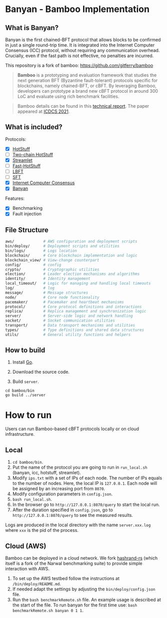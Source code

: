 # Banyan - Bamboo Implementation

## What is Banyan?
Banyan is the first chained-BFT protocol that allows blocks to be confirmed in just a single round-trip time. It is integrated into the Internet Computer Consensus (ICC) protocol, without requiring any communication overhead. Crucially, even if the fast path is not effective, no penalties are incurred. 

This repository is a fork of bamboo: https://github.com/gitferry/bamboo

> **Bamboo** is a prototyping and evaluation framework that studies the next generation BFT (Byzantine fault-tolerant) protocols specific for blockchains, namely chained-BFT, or cBFT.
By leveraging Bamboo, developers can prototype a brand new cBFT protocol in around 300 LoC and evaluate using rich benchmark facilities.

> Bamboo details can be found in this [technical report](https://arxiv.org/abs/2103.00777). The paper appeared at [ICDCS 2021](https://icdcs2021.us/).

## What is included?

Protocols:
- [x] [HotStuff](https://dl.acm.org/doi/10.1145/3293611.3331591)
- [ ] [Two-chain HotStuff](https://dl.acm.org/doi/10.1145/3293611.3331591)
- [x] [Streamlet](https://dl.acm.org/doi/10.1145/3419614.3423256)
- [ ] [Fast-HotStuff](https://arxiv.org/abs/2010.11454)
- [ ] [LBFT](https://arxiv.org/abs/2012.01636)
- [ ] [SFT](https://arxiv.org/abs/2101.03715)
- [x] [Internet Computer Consensus](https://dl.acm.org/doi/abs/10.1145/3519270.3538430)
- [x] [Banyan](https://arxiv.org/html/2312.05869v1)

Features:
- [x] Benchmarking
- [x] Fault injection

## File Structure

```bash
aws/             # AWS configuration and deployment scripts
bin/deploy/      # Deployment scripts and utilities
bin/logs/        # Logs location
blockchain/      # Core blockchain implementation and logic
blockchain_view/ # View-change counterpart
config/          # config
crypto/          # Cryptographic utilities
election/        # Leader election mechanisms and algorithms
identity/        # Identity management
local_timeout/   # Logic for managing and handling local timeouts
log/             # log
message/         # Message structures
node/            # Core node functionality
pacemaker/       # Pacemaker and heartbeat mechanisms
protocol/        # Core protocol definitions and interactions
replica/         # Replica management and synchronization logic
server/          # Server-side logic and network handling
socket/          # Socket communication utilities
transport/       # Data transport mechanisms and utilities
types/           # Type definitions and shared data structures
utils/           # General utility functions and helpers
```


## How to build

1. Install [Go](https://golang.org/dl/).

2. Download the source code.

3. Build `server`.
```
cd bamboo/bin
go build ../server
```

# How to run

Users can run Bamboo-based cBFT protocols locally or on cloud infrastructure.

## Local

1. ```cd bamboo/bin```.
2. Put the name of the protocol you are going to run in `run_local.sh` (banyan, icc, hotstuff, streamlet).
3. Modify `ips.txt` with a set of IPs of each node. The number of IPs equals to the number of nodes. Here, the local IP is `127.0.0.1`. Each node will be assigned by an increasing port from `8070`.
4. Modify configuration parameters in `config.json`.
5. ```bash run_local.sh```.
6. In the browser go to `http://127.0.0.1:8070/query` to start the local run.
7. After the duration specified in `config.json`, go to `http://127.0.0.1:8070/query` to see the measured results.

Logs are produced in the local directory with the name `server.xxx.log` where `xxx` is the pid of the process.

## Cloud (AWS)
Bamboo can be deployed in a cloud network. We fork [hashrand-rs](https://github.com/akhilsb/hashrand-rs) (which itself is a fork of the Narwal benchmarking suite) to provide simple interaction with AWS.

1. To set up the AWS testbed follow the instructions at ```/bin/deploy/README.md```.
2. If needed adapt the settings by adjusting the `bin/deploy/config.json` file.
3. Run the `bash benchmarkRemote.sh` file. An example usage is described at the start of the file. To run banyan for the first time use: ```bash benchmarkRemote.sh banyan 0 1 1```.